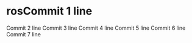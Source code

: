 # rosCommit 1 line
Commit 2 line
Commit 3 line
Commit 4 line
Commit 5 line
Commit 6 line
Commit 7 line
